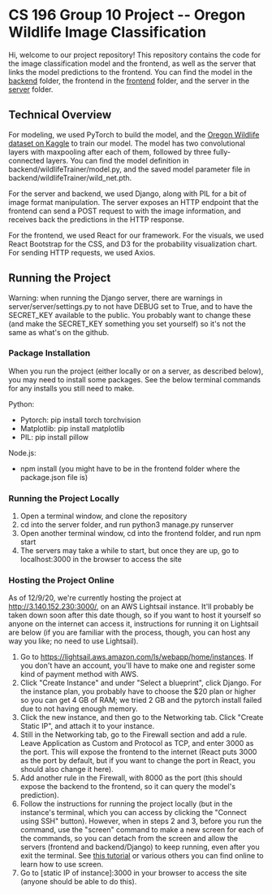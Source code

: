 # CS 196 Group 10 Project -- Oregon Wildlife Image Classification

Hi, welcome to our project repository! This repository contains the code for the image classification model and the frontend, as well as the server that links the model predictions to the frontend. You can find the model in the [backend](https://github.com/CS196Illinois/group10/tree/master/backend) folder, the frontend in the [frontend](https://github.com/CS196Illinois/group10/tree/master/frontend) folder, and the server in the [server](https://github.com/CS196Illinois/group10/tree/master/server) folder.

## Technical Overview
For modeling, we used PyTorch to build the model, and the [Oregon Wildlife dataset on Kaggle](https://www.kaggle.com/virtualdvid/oregon-wildlife/notebooks) to train our model. The model has two convolutional layers with maxpooling after each of them, followed by three fully-connected layers. You can find the model definition in backend/wildlifeTrainer/model.py, and the saved model parameter file in backend/wildlifeTrainer/wild_net.pth.

For the server and backend, we used Django, along with PIL for a bit of image format manipulation. The server exposes an HTTP endpoint that the frontend can send a POST request to with the image information, and receives back the predictions in the HTTP response.

For the frontend, we used React for our framework. For the visuals, we used React Bootstrap for the CSS, and D3 for the probability visualization chart. For sending HTTP requests, we used Axios.

## Running the Project
Warning: when running the Django server, there are warnings in server/server/settings.py to not have DEBUG set to True, and to have the SECRET_KEY available to the public. You probably want to change these (and make the SECRET_KEY something you set yourself) so it's not the same as what's on the github.

### Package Installation
When you run the project (either locally or on a server, as described below), you may need to install some packages. See the below
terminal commands for any installs you still need to make.

Python:
- Pytorch: pip install torch torchvision
- Matplotlib: pip install matplotlib
- PIL: pip install pillow

Node.js:
- npm install (you might have to be in the frontend folder where the package.json file is)

### Running the Project Locally
1. Open a terminal window, and clone the repository
2. cd into the server folder, and run python3 manage.py runserver
3. Open another terminal window, cd into the frontend folder, and run npm start
4. The servers may take a while to start, but once they are up, go to localhost:3000 in the browser to access the site

### Hosting the Project Online
As of 12/9/20, we're currently hosting the project at http://3.140.152.230:3000/, on an AWS Lightsail instance. It'll probably be taken down soon after this date though, so if you want to host it yourself so anyone on the internet can access it, instructions for running it on Lightsail are below (if you are familiar with the process, though, you can host any way you like; no need to use Lightsail).

1. Go to https://lightsail.aws.amazon.com/ls/webapp/home/instances. If you don't have an account, you'll have to make one and register some kind of payment method with AWS.
2. Click "Create Instance" and under "Select a blueprint", click Django. For the instance plan, you probably have to choose the $20 plan or higher so you can get 4 GB of RAM; we tried 2 GB and the pytorch install failed due to not having enough memory.
3. Click the new instance, and then go to the Networking tab. Click "Create Static IP", and attach it to your instance.
4. Still in the Networking tab, go to the Firewall section and add a rule. Leave Application as Custom and Protocol as TCP, and enter 3000 as the port. This will expose the frontend to the internet (React puts 3000 as the port by default, but if you want to change the port in React, you should also change it here).
5. Add another rule in the Firewall, with 8000 as the port (this should expose the backend to the frontend, so it can query the model's prediction).
6. Follow the instructions for running the project locally (but in the instance's terminal, which you can access by clicking the "Connect using SSH" button). However, when in steps 2 and 3, before you run the command, use the "screen" command to make a new screen for each of the commands, so you can detach from the screen and allow the servers (frontend and backend/Django) to keep running, even after you exit the terminal. See [this tutorial](https://linuxize.com/post/how-to-use-linux-screen/) or various others you can find online to learn how to use screen.
7. Go to [static IP of instance]:3000 in your browser to access the site (anyone should be able to do this).
